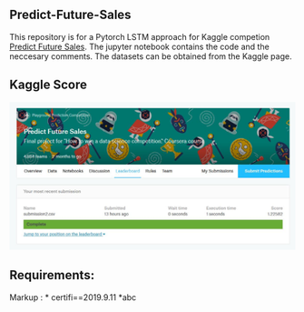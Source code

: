 ## Predict-Future-Sales
This repository is for a Pytorch LSTM approach for Kaggle competion [Predict Future Sales](https://www.kaggle.com/c/competitive-data-science-predict-future-sales/overview). The jupyter notebook contains the code and the neccesary comments. The datasets can be obtained from the Kaggle page.

## Kaggle Score
![alt text](https://github.com/Azithral/Predict-Future-Sales/blob/master/Images/Kaggle%20score.JPG)

## Requirements:
Markup : * certifi==2019.9.11
*abc            
